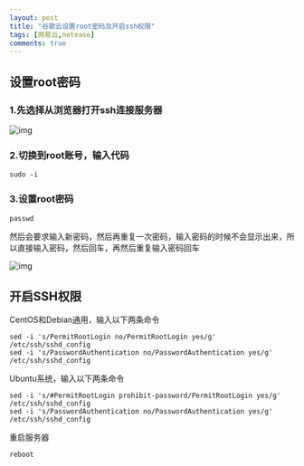 ```yaml
---
layout: post
title: "谷歌云设置root密码及开启ssh权限"
tags: [网易云,netease]
comments: true
---
```


##  设置root密码

### 1.先选择从浏览器打开ssh连接服务器

![img](https://www.v2rayssr.com/wp-content/uploads/2019/12/v2rayssr.com163247.png)

### 2.切换到root账号，输入代码

```
sudo -i
```

### 3.设置root密码

```
passwd
```

然后会要求输入新密码，然后再重复一次密码，输入密码的时候不会显示出来，所以直接输入密码，然后回车，再然后重复输入密码回车

![img](https://www.v2rayssr.com/wp-content/uploads/2019/12/v2rayssr.com163251.png)

## 开启SSH权限

CentOS和Debian通用，输入以下两条命令

```
sed -i 's/PermitRootLogin no/PermitRootLogin yes/g' /etc/ssh/sshd_config
sed -i 's/PasswordAuthentication no/PasswordAuthentication yes/g' /etc/ssh/sshd_config
```

Ubuntu系统，输入以下两条命令

```
sed -i 's/#PermitRootLogin prohibit-password/PermitRootLogin yes/g' /etc/ssh/sshd_config
sed -i 's/PasswordAuthentication no/PasswordAuthentication yes/g' /etc/ssh/sshd_config
```

重启服务器

```
reboot
```

